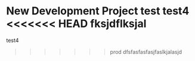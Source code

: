  New Development Project
test
test4
<<<<<<< HEAD
fksjdflksjal
=======
test4
>>>>>>> prod
dfsfasfasfasjfaslkjalasjd
